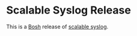 # Scalable Syslog Release

This is a [Bosh](https://bosh.io) release of [scalable syslog](https://github.com/cloudfoundry-incubator/scalable-syslog).
